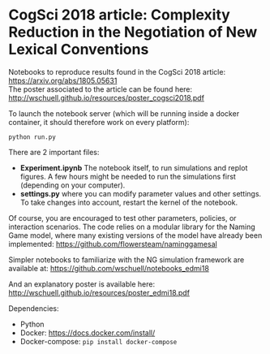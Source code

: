 # CogSci 2018 article: Complexity Reduction in the Negotiation of New Lexical Conventions
Notebooks to reproduce results found in the CogSci 2018 article: https://arxiv.org/abs/1805.05631  
The poster associated to the article can be found here: http://wschuell.github.io/resources/poster_cogsci2018.pdf

To launch the notebook server (which will be running inside a docker container, it should therefore work on every platform):
```
python run.py
```

There are 2 important files:
* **Experiment.ipynb** The notebook itself, to run simulations and replot figures. A few hours might be needed to run the simulations first (depending on your computer).
* **settings.py** where you can modify parameter values and other settings. To take changes into account, restart the kernel of the notebook.

Of course, you are encouraged to test other parameters, policies, or interaction scenarios. The code relies on a modular library for the Naming Game model, where many existing versions of the model have already been implemented: https://github.com/flowersteam/naminggamesal

Simpler notebooks to familiarize with the NG simulation framework are available at: https://github.com/wschuell/notebooks_edmi18

And an explanatory poster is available here: http://wschuell.github.io/resources/poster_edmi18.pdf

Dependencies:
* Python
* Docker: https://docs.docker.com/install/
* Docker-compose: `pip install docker-compose`
